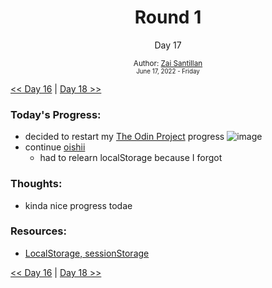 <div align="center">
  <h1>Round 1</h1>
  <p>Day 17</p>

  <sub>
    Author: <a href="https://github.com/plskz" target="_blank">Zai Santillan</a>
    <br>
    <small>June 17, 2022 - Friday</small>
  </sub>
</div>

[<< Day 16](day016.md) | [Day 18 >>](day018.md)

### Today's Progress:

- decided to restart my [The Odin Project](https://www.theodinproject.com) progress
  ![image](https://user-images.githubusercontent.com/57343545/174430762-6067b6b9-25b7-4475-9a62-ffdacf77ad70.png)
- continue [oishii](https://github.com/plskz/oishii)
  - had to relearn localStorage because I forgot

### Thoughts:

- kinda nice progress todae

### Resources:

- [LocalStorage, sessionStorage](https://javascript.info/localstorage)

[<< Day 16](day016.md) | [Day 18 >>](day018.md)
